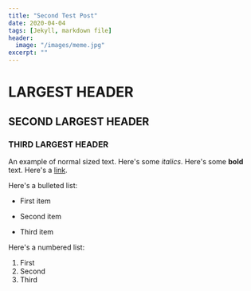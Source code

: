 ```yaml
---
title: "Second Test Post"
date: 2020-04-04
tags: [Jekyll, markdown file]
header:
  image: "/images/meme.jpg"
excerpt: ""
---
```


# LARGEST HEADER
## SECOND LARGEST HEADER
### THIRD LARGEST HEADER

An example of normal sized text.
Here's some *italics*.
Here's some **bold** text.
Here's a [link](https://github.com/).

Here's a bulleted list:
* First item
+ Second item
- Third item

Here's a numbered list:
1. First
2. Second
3. Third
